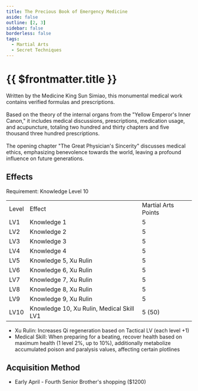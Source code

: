 ```yaml
---
title: The Precious Book of Emergency Medicine
aside: false
outline: [2, 3]
sidebar: false
borderless: false
tags:
  - Martial Arts
  - Secret Techniques
---
```


# {{ $frontmatter.title }}

<BookItemIcon :size="`medium`" :needLink="false" :no="8101" :style="'float: right;'" />

Written by the Medicine King Sun Simiao, this monumental medical work contains verified formulas and prescriptions.
<br><br>
Based on the theory of the internal organs from the "Yellow Emperor's Inner Canon," it includes medical discussions, prescriptions, medication usage, and acupuncture, totaling two hundred and thirty chapters and five thousand three hundred prescriptions.
<br><br>
The opening chapter "The Great Physician's Sincerity" discusses medical ethics, emphasizing benevolence towards the world, leaving a profound influence on future generations.
<br clear="all" />

## Effects

Requirement: Knowledge Level 10

<table>
    <tr>
        <td>Level</td>
        <td>Effect</td>
        <td>Martial Arts Points</td>
    </tr>
    <tr>
        <td>LV1</td>
        <td>Knowledge 1</td>
        <td>5</td>
    </tr>
    <tr>
        <td>LV2</td>
        <td>Knowledge 2</td>
        <td>5</td>
    </tr>
    <tr>
        <td>LV3</td>
        <td>Knowledge 3</td>
        <td>5</td>
    </tr>
    <tr>
        <td>LV4</td>
        <td>Knowledge 4</td>
        <td>5</td>
    </tr>
    <tr>
        <td>LV5</td>
        <td>Knowledge 5, Xu Rulin</td>
        <td>5</td>
    </tr>
    <tr>
        <td>LV6</td>
        <td>Knowledge 6, Xu Rulin</td>
        <td>5</td>
    </tr>
    <tr>
        <td>LV7</td>
        <td>Knowledge 7, Xu Rulin</td>
        <td>5</td>
    </tr>
    <tr>
        <td>LV8</td>
        <td>Knowledge 8, Xu Rulin</td>
        <td>5</td>
    </tr>
    <tr>
        <td>LV9</td>
        <td>Knowledge 9, Xu Rulin</td>
        <td>5</td>
    </tr>
    <tr>
        <td>LV10</td>
        <td>Knowledge 10, Xu Rulin, Medical Skill LV1</td>
        <td>5 (50)</td>
    </tr>
</table>

- Xu Rulin: Increases Qi regeneration based on Tactical LV (each level +1)
- Medical Skill: When preparing for a beating, recover health based on maximum health (1 level 2%, up to 10%), additionally metabolize accumulated poison and paralysis values, affecting certain plotlines

## Acquisition Method

- Early April - Fourth Senior Brother's shopping ($1200)
